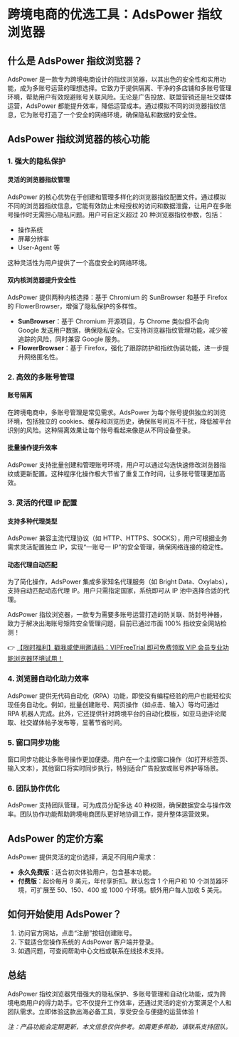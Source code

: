 # 跨境电商的优选工具：AdsPower 指纹浏览器

## 什么是 AdsPower 指纹浏览器？

AdsPower 是一款专为跨境电商设计的指纹浏览器，以其出色的安全性和实用功能，成为多账号运营的理想选择。它致力于提供隔离、干净的多店铺和多账号管理环境，帮助用户有效规避账号关联风险。无论是广告投放、联盟营销还是社交媒体运营，AdsPower 都能提升效率，降低运营成本。通过模拟不同的浏览器指纹信息，它为账号打造了一个安全的网络环境，确保隐私和数据的安全性。

## AdsPower 指纹浏览器的核心功能

### 1. 强大的隐私保护

#### 灵活的浏览器指纹管理

AdsPower 的核心优势在于创建和管理多样化的浏览器指纹配置文件。通过模拟不同的浏览器指纹信息，它能有效防止未经授权的访问和数据泄露，让用户在多账号操作时无需担心隐私问题。用户可自定义超过 20 种浏览器指纹参数，包括：

- 操作系统
- 屏幕分辨率
- User-Agent 等

这种灵活性为用户提供了一个高度安全的网络环境。

#### 双内核浏览器提升安全性

AdsPower 提供两种内核选择：基于 Chromium 的 SunBrowser 和基于 Firefox 的 FlowerBrowser，增强了隐私保护的多样性。

- **SunBrowser**：基于 Chromium 开源项目，与 Chrome 类似但不会向 Google 发送用户数据，确保隐私安全。它支持浏览器指纹管理功能，减少被追踪的风险，同时兼容 Google 服务。
- **FlowerBrowser**：基于 Firefox，强化了跟踪防护和指纹伪装功能，进一步提升网络匿名性。

### 2. 高效的多账号管理

#### 账号隔离

在跨境电商中，多账号管理是常见需求。AdsPower 为每个账号提供独立的浏览环境，包括独立的 cookies、缓存和浏览历史，确保账号间互不干扰，降低被平台识别的风险。这种隔离效果让每个账号看起来像是从不同设备登录。

#### 批量操作提升效率

AdsPower 支持批量创建和管理账号环境，用户可以通过勾选快速修改浏览器指纹或更新配置。这种程序化操作极大节省了重复工作时间，让多账号管理更加高效。

### 3. 灵活的代理 IP 配置

#### 支持多种代理类型

AdsPower 兼容主流代理协议（如 HTTP、HTTPS、SOCKS），用户可根据业务需求灵活配置独立 IP，实现“一账号一 IP”的安全管理，确保网络连接的稳定性。

#### 动态代理自动匹配

为了简化操作，AdsPower 集成多家知名代理服务（如 Bright Data、Oxylabs），支持自动匹配动态代理 IP。用户只需指定国家，系统即可从 IP 池中选择合适的代理。

AdsPower 指纹浏览器，一款专为需要多账号运营打造的防关联、防封号神器，致力于解决出海账号矩阵安全管理问题，目前已通过市面 100% 指纹安全网站检测！

👉 [【限时福利】戳我或使用邀请码：VIPFreeTrial 即可免费领取 VIP 会员专业功能浏览器环境试用！](https://bit.ly/adspower_free)

### 4. 浏览器自动化助力效率

AdsPower 提供无代码自动化（RPA）功能，即使没有编程经验的用户也能轻松实现任务自动化。例如，批量创建账号、网页操作（如点击、输入）等均可通过 RPA 机器人完成。此外，它还提供针对跨境平台的自动化模板，如亚马逊评论爬取、社交媒体帖子发布等，显著节省时间。

### 5. 窗口同步功能

窗口同步功能让多账号操作更加便捷。用户在一个主控窗口操作（如打开标签页、输入文本），其他窗口将实时同步执行，特别适合广告投放或账号养护等场景。

### 6. 团队协作优化

AdsPower 支持团队管理，可为成员分配多达 40 种权限，确保数据安全与操作效率。团队协作功能帮助跨境电商团队更好地协调工作，提升整体运营效果。

## AdsPower 的定价方案

AdsPower 提供灵活的定价选择，满足不同用户需求：

- **永久免费版**：适合初次体验用户，包含基本功能。
- **付费版**：起价每月 9 美元，年付享折扣。默认包含 1 个用户和 10 个浏览器环境，可扩展至 50、150、400 或 1000 个环境。额外用户每人加收 5 美元。

## 如何开始使用 AdsPower？

1. 访问官方网站，点击“注册”按钮创建账号。
2. 下载适合您操作系统的 AdsPower 客户端并登录。
3. 如遇问题，可查阅帮助中心文档或联系在线技术支持。

## 总结

AdsPower 指纹浏览器凭借强大的隐私保护、多账号管理和自动化功能，成为跨境电商用户的得力助手。它不仅提升工作效率，还通过灵活的定价方案满足个人和团队需求。立即体验这款出海必备工具，享受安全与便捷的运营体验！

*注：产品功能会定期更新，本文信息仅供参考。如需更多帮助，请联系支持团队。*